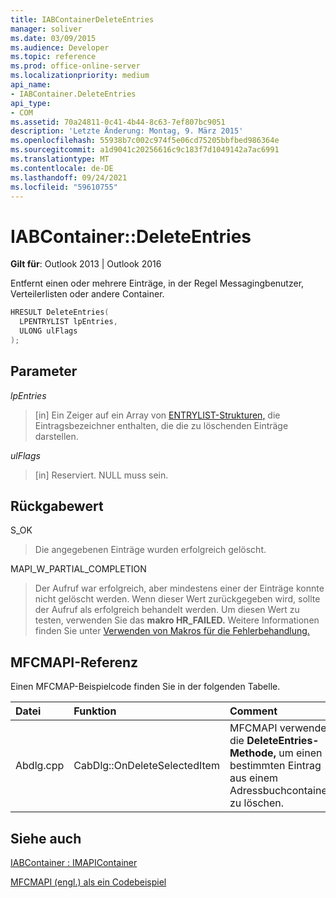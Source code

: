 ```yaml
---
title: IABContainerDeleteEntries
manager: soliver
ms.date: 03/09/2015
ms.audience: Developer
ms.topic: reference
ms.prod: office-online-server
ms.localizationpriority: medium
api_name:
- IABContainer.DeleteEntries
api_type:
- COM
ms.assetid: 70a24811-0c41-4b44-8c63-7ef807bc9051
description: 'Letzte Änderung: Montag, 9. März 2015'
ms.openlocfilehash: 55938b7c002c974f5e06cd75205bbfbed986364e
ms.sourcegitcommit: a1d9041c20256616c9c183f7d1049142a7ac6991
ms.translationtype: MT
ms.contentlocale: de-DE
ms.lasthandoff: 09/24/2021
ms.locfileid: "59610755"
---
```

# <a name="iabcontainerdeleteentries"></a>IABContainer::DeleteEntries

  
  
**Gilt für**: Outlook 2013 | Outlook 2016 
  
Entfernt einen oder mehrere Einträge, in der Regel Messagingbenutzer, Verteilerlisten oder andere Container.
  
```cpp
HRESULT DeleteEntries(
  LPENTRYLIST lpEntries,
  ULONG ulFlags
);
```

## <a name="parameters"></a>Parameter

 _lpEntries_
  
> [in] Ein Zeiger auf ein Array von [ENTRYLIST-Strukturen,](entrylist.md) die Eintragsbezeichner enthalten, die die zu löschenden Einträge darstellen. 
    
 _ulFlags_
  
> [in] Reserviert. NULL muss sein.
    
## <a name="return-value"></a>Rückgabewert

S_OK 
  
> Die angegebenen Einträge wurden erfolgreich gelöscht. 
    
MAPI_W_PARTIAL_COMPLETION 
  
> Der Aufruf war erfolgreich, aber mindestens einer der Einträge konnte nicht gelöscht werden. Wenn dieser Wert zurückgegeben wird, sollte der Aufruf als erfolgreich behandelt werden. Um diesen Wert zu testen, verwenden Sie das **makro HR_FAILED.** Weitere Informationen finden Sie unter [Verwenden von Makros für die Fehlerbehandlung.](using-macros-for-error-handling.md)
    
## <a name="mfcmapi-reference"></a>MFCMAPI-Referenz

Einen MFCMAP-Beispielcode finden Sie in der folgenden Tabelle.
  
|**Datei**|**Funktion**|**Comment**|
|:-----|:-----|:-----|
|Abdlg.cpp  <br/> |CabDlg::OnDeleteSelectedItem  <br/> |MFCMAPI verwendet die **DeleteEntries-Methode,** um einen bestimmten Eintrag aus einem Adressbuchcontainer zu löschen.  <br/> |
   
## <a name="see-also"></a>Siehe auch



[IABContainer : IMAPIContainer](iabcontainerimapicontainer.md)


[MFCMAPI (engl.) als ein Codebeispiel](mfcmapi-as-a-code-sample.md)

